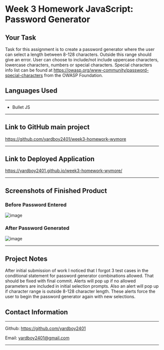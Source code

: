 # Week 3 Homework JavaScript: Password Generator

## Your Task

Task for this assignment is to create a password generator where the user can select a length between 8-128 characters. Outside this range should give an error. User can choose to include/not include uppercase characters, lowercase characters, numbers or special characters. Special characters info list can be found at https://owasp.org/www-community/password-special-characters from the OWASP Foundation.

## Languages Used
- - - -
- Bullet JS
- - - -
## Link to GitHub main project
https://github.com/yardboy2401/week3-homework-wymore
- - - -
## Link to Deployed Application
https://yardboy2401.github.io/week3-homework-wymore/
- - - - 
## Screenshots of Finished Product

### Before Password Entered
![image](https://user-images.githubusercontent.com/85953688/138781576-dceb8164-289c-4c86-b6ee-60d33bee220c.png)
### After Password Generated
![image](https://user-images.githubusercontent.com/85953688/138783167-00f738b0-cfd2-4ce9-95d9-e74dafa85063.png)
- - - -
## Project Notes
After initial submission of work I noticed that I forgot 3 test cases in the conditional statement for password generator combinations allowed. That should be fixed with final commit. Alerts will pop up if no allowed parameters are included in initial selection prompts. Also an alert will pop up if character range is outside 8-128 character length. These alerts force the user to begin the password generator again with new selections.

## Contact Information
- - - -

Github: https://github.com/yardboy2401

Email: yardboy2401@gmail.com

- - - -
```



